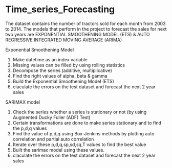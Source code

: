 # Time_series_Forecasting
The dataset contains the number of tractors sold for each month from 2003 to 2014. The models  that perform in the project to forecast the sales for next two years are EXPONENTIAL SMOOTHENING MODEL (ETS) & AUTO REGRESSIVE INTEGRATED MOVING AVERAGE (ARIMA)

Exponential Smoothening Model

1. Make datetime as an index variable
2. Missing values can be filled by using rolling statistics
3. Decompose the series (additive, multiplicative)
4. Find the right values of alpha, beta & gamma
5. Build the Exponential Smoothening Model (ETS)
6. claculate the errors on the test dataset and forecast the next 2 year sales

SARIMAX model

1. Check the series whether a series is stationary or not (by using Augmented Ducky Fuller (ADF) Test)
2. Certain transformations are done to make series stationary and to find the p,d,q values
3. Find the value of p,d,q using Box-Jenkins methods by plotting auto correlation and partial auto correlation
5. Iterate over these p,d,q,sp,sd,sq,T values to find the best value
6. Built the sarimax model using these values.
7. claculate the errors on the test dataset and forecast the next 2 year sales

